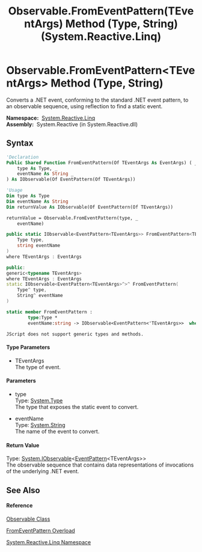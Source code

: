 ﻿---
title: Observable.FromEventPattern(TEventArgs) Method (Type, String) (System.Reactive.Linq)
TOCTitle: FromEventPattern(TEventArgs) Method (Type, String)
ms:assetid: M:System.Reactive.Linq.Observable.FromEventPattern``1(System.Type,System.String)
ms:mtpsurl: https://msdn.microsoft.com/en-us/library/Hh229017(v=VS.103)
ms:contentKeyID: 36068433
ms.date: 06/28/2011
mtps_version: v=VS.103
dev_langs:
- vb
- csharp
- c++
- fsharp
- jscript
---

# Observable.FromEventPattern\<TEventArgs\> Method (Type, String)

Converts a .NET event, conforming to the standard .NET event pattern, to an observable sequence, using reflection to find a static event.

**Namespace:**  [System.Reactive.Linq](hh211929\(v=vs.103\).md)  
**Assembly:**  System.Reactive (in System.Reactive.dll)

## Syntax

``` vb
'Declaration
Public Shared Function FromEventPattern(Of TEventArgs As EventArgs) ( _
    type As Type, _
    eventName As String _
) As IObservable(Of EventPattern(Of TEventArgs))
```

``` vb
'Usage
Dim type As Type
Dim eventName As String
Dim returnValue As IObservable(Of EventPattern(Of TEventArgs))

returnValue = Observable.FromEventPattern(type, _
    eventName)
```

``` csharp
public static IObservable<EventPattern<TEventArgs>> FromEventPattern<TEventArgs>(
    Type type,
    string eventName
)
where TEventArgs : EventArgs
```

``` c++
public:
generic<typename TEventArgs>
where TEventArgs : EventArgs
static IObservable<EventPattern<TEventArgs>^>^ FromEventPattern(
    Type^ type, 
    String^ eventName
)
```

``` fsharp
static member FromEventPattern : 
        type:Type * 
        eventName:string -> IObservable<EventPattern<'TEventArgs>>  when 'TEventArgs : EventArgs
```

``` jscript
JScript does not support generic types and methods.
```

#### Type Parameters

  - TEventArgs  
    The type of event.

#### Parameters

  - type  
    Type: [System.Type](https://msdn.microsoft.com/en-us/library/42892f65)  
    The type that exposes the static event to convert.  

<!-- end list -->

  - eventName  
    Type: [System.String](https://msdn.microsoft.com/en-us/library/s1wwdcbf)  
    The name of the event to convert.  

#### Return Value

Type: [System.IObservable](https://msdn.microsoft.com/en-us/library/Dd990377)\<[EventPattern](hh229009\(v=vs.103\).md)\<TEventArgs\>\>  
The observable sequence that contains data representations of invocations of the underlying .NET event.  

## See Also

#### Reference

[Observable Class](hh244252\(v=vs.103\).md)

[FromEventPattern Overload](hh211984\(v=vs.103\).md)

[System.Reactive.Linq Namespace](hh211929\(v=vs.103\).md)

